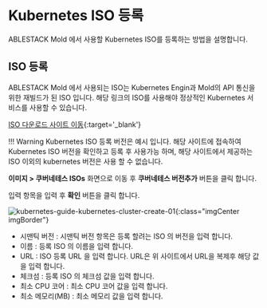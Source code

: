 # Kubernetes ISO 등록
ABLESTACK Mold 에서 사용할 Kubernetes ISO를 등록하는 방법을 설명합니다.

## ISO 등록
ABLESTACK Mold 에서 사용되는 ISO는 Kubernetes Engin과 Mold의 API 통신을 위한 재빌드가 된 ISO 입니다.
해당 링크의 ISO를 사용해야 정상적인 Kubernetes 서비스를 사용할 수 있습니다.

[ISO 다운로드 사이트 이동](https://gofile.me/3ThCa/mr2Nh95uY){:target='_blank'}


!!! Warning
    Kubernetes ISO 등록 버전은 예시 입니다. 해당 사이트에 접속하여 Kubernetes ISO 버전을 확인하고 등록 후 사용가능 하며,
    해당 사이트에서 제공하는 ISO 이외의 kubernetes 버전은 사용 할 수 없습니다.

**이미지 > 쿠버네테스 ISOs** 화면으로 이동 후 **쿠버네테스 버전추가** 버튼을 클릭 합니다.

입력 항목을 입력 후 **확인** 버튼을 클릭 합니다.

![kubernetes-guide-kubernetes-cluster-create-01](../../assets/images/kubernetes-guide-kubernetes-cluster-create-01.png){:class="imgCenter imgBorder"}

   - 시맨틱 버전 : 시맨틱 버전 항목은 등록 할려는 ISO 의 버전을 입력 합니다.
   - 이름 : 등록 ISO 의 이름을 입력 합니다.
   - URL : ISO 등록 URL 을 입력 합니다. URL은 위 사이트에서 URL을 복제후 해당 값을 입력 합니다.
   - 체크섬 : 등록 ISO 의 체크섬 값을 입력 합니다.
   - 최소 CPU 코어 : 최소 CPU 코어 값을 입력 합니다.
   - 최소 메모리(MB) : 최소 메모리 값을 입력 합니다.
   